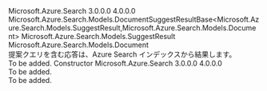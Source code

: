 <Type Name="DocumentSuggestResult" FullName="Microsoft.Azure.Search.Models.DocumentSuggestResult">
  <TypeSignature Language="C#" Value="public class DocumentSuggestResult : Microsoft.Azure.Search.Models.DocumentSuggestResultBase&lt;Microsoft.Azure.Search.Models.SuggestResult,Microsoft.Azure.Search.Models.Document&gt;" />
  <TypeSignature Language="ILAsm" Value=".class public auto ansi beforefieldinit DocumentSuggestResult extends Microsoft.Azure.Search.Models.DocumentSuggestResultBase`2&lt;class Microsoft.Azure.Search.Models.SuggestResult, class Microsoft.Azure.Search.Models.Document&gt;" />
  <TypeSignature Language="DocId" Value="T:Microsoft.Azure.Search.Models.DocumentSuggestResult" />
  <TypeSignature Language="VB.NET" Value="Public Class DocumentSuggestResult&#xA;Inherits DocumentSuggestResultBase(Of SuggestResult, Document)" />
  <TypeSignature Language="F#" Value="type DocumentSuggestResult = class&#xA;    inherit DocumentSuggestResultBase&lt;SuggestResult, Document&gt;" />
  <AssemblyInfo>
    <AssemblyName>Microsoft.Azure.Search</AssemblyName>
    <AssemblyVersion>3.0.0.0</AssemblyVersion>
    <AssemblyVersion>4.0.0.0</AssemblyVersion>
  </AssemblyInfo>
  <Base>
    <BaseTypeName>Microsoft.Azure.Search.Models.DocumentSuggestResultBase&lt;Microsoft.Azure.Search.Models.SuggestResult,Microsoft.Azure.Search.Models.Document&gt;</BaseTypeName>
    <BaseTypeArguments>
      <BaseTypeArgument TypeParamName="TResult">Microsoft.Azure.Search.Models.SuggestResult</BaseTypeArgument>
      <BaseTypeArgument TypeParamName="TDoc">Microsoft.Azure.Search.Models.Document</BaseTypeArgument>
    </BaseTypeArguments>
  </Base>
  <Interfaces />
  <Docs>
    <summary>
            提案クエリを含む応答は、Azure Search インデックスから結果します。
            </summary>
    <remarks>To be added.</remarks>
  </Docs>
  <Members>
    <Member MemberName=".ctor">
      <MemberSignature Language="C#" Value="public DocumentSuggestResult ();" />
      <MemberSignature Language="ILAsm" Value=".method public hidebysig specialname rtspecialname instance void .ctor() cil managed" />
      <MemberSignature Language="DocId" Value="M:Microsoft.Azure.Search.Models.DocumentSuggestResult.#ctor" />
      <MemberSignature Language="VB.NET" Value="Public Sub New ()" />
      <MemberType>Constructor</MemberType>
      <AssemblyInfo>
        <AssemblyName>Microsoft.Azure.Search</AssemblyName>
        <AssemblyVersion>3.0.0.0</AssemblyVersion>
        <AssemblyVersion>4.0.0.0</AssemblyVersion>
      </AssemblyInfo>
      <Parameters />
      <Docs>
        <summary>To be added.</summary>
        <remarks>To be added.</remarks>
      </Docs>
    </Member>
  </Members>
</Type>